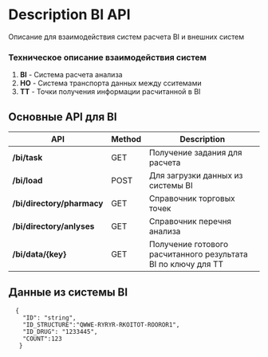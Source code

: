 # Description BI API
Описание для взаимодействия систем расчета ВI и внешних систем

### Техническое описание взаимодействия систем
1. **BI** - Система расчета анализа
2. **HO** - Система транспорта данных между сситемами
3. **ТТ** - Точки получения информации расчитанной в BI


## Основные API для BI
|API|Method|Description|
|----|----|----|
|**/bi/task**|GET|Получение задания для расчета
|**/bi/load**|POST|Для загрузки данных из системы BI 
|**/bi/directory/pharmacy**|GET|Справочник торговых точек  
|**/bi/directory/anlyses**|GET|Справочник перечня анализа
|**/bi/data/{key}**|GET|Получение готового расчитанного результата BI по ключу для ТТ


## Данные из системы BI
```
  {
    "ID": "string", 
    "ID_STRUCTURE":"QWWE-RYRYR-RKOITOT-ROOROR1",
    "ID_DRUG": "1233445",
    "COUNT":123
   }
```


